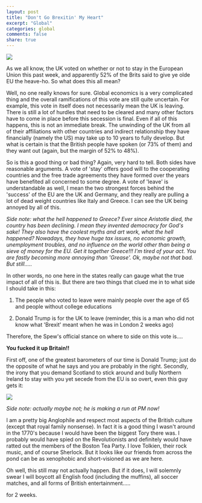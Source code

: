 ```yaml
---
layout: post
title: "Don't Go Brexitin' My Heart"
excerpt: "Global"
categories: global
comments: false
share: true
---
```


![](https://shawglobalnews.files.wordpress.com/2016/06/british-eu-flag.jpg?quality=70&strip=all&w=720&h=480&crop=1)



As we all know, the UK voted on whether or not to stay in the European Union this past week, and apparently 52% of the Brits said to give ye olde EU the heave-ho. So what does this all mean?

Well, no one really knows for sure. Global economics is a very complicated thing and the overall ramifications of this vote are still quite uncertain. For example, this vote in itself does not necessarily mean the UK is leaving. There is still a lot of hurdles that need to be cleared and many other factors have to come in place before this secession is final. Even if all of this happens, this is not an immediate break. The unwinding of the UK from all of their affiliations with other countries and indirect relationship they have financially (namely the US) may take up to 10 years to fully develop. But what is certain is that the British people have spoken (or 73% of them) and they want out (again, but the margin of 52% to 48%).


So is this a good thing or bad thing? Again, very hard to tell. Both sides have reasonable arguments. A vote of 'stay' offers good will to the cooperating countries and the free trade agreements they have formed over the years have benefited all concerned to some degree. A vote of 'leave' is understandable as well, I mean the two strongest forces behind the 'success' of the EU are the UK and Germany, and they really are pulling a lot of dead weight countries like Italy and Greece. I can see the UK being annoyed by all of this.

*Side note: what the hell happened to Greece? Ever since Aristotle died, the country has been declining. I mean they invented democracy for God's sake! They also have the coolest myths and art work, what the hell happened? Nowadays, they have huge tax issues, no economic growth, unemployment troubles, and no influence on the world other than being a sieve of money for the EU. Get it together Greece!!! I'm tired of your act. You are fastly becoming more annoying than 'Grease'. Ok, maybe not that bad. But still.....* 




In other words, no one here in the states really can gauge what the true impact of all of this is. But there are two things that clued me in to what side I should take in this:

1. The people who voted to leave were mainly people over the age of 65 and people without college educations

2. Donald Trump is for the UK to leave (reminder, this is a man who did not know what 'Brexit' meant when he was in London 2 weeks ago)


Therefore, the Spew's official stance on where to side on this vote is....


**You fucked it up Britain!!**


First off, one of the greatest barometers of our time is Donald Trump; just do the opposite of what he says and you are probably in the right. Secondly, the irony that you demand Scotland to stick around and bully Northern Ireland to stay with you yet secede from the EU is so overt, even this guy gets it:


![](https://i.guim.co.uk/img/media/b0c9844f455be7f1fa33f0f4e693c3b405d6a4f0/667_227_2105_1262/master/2105.jpg?w=620&q=55&auto=format&usm=12&fit=max&s=c6cb31d22c65bda5d0b96b401b21b77d)

*Side note: actually maybe not; he is making a run at PM now!*


I am a pretty big Anglophile and respect most aspects of the British culture (except that royal family nonsense). In fact it is a good thing I wasn't around in the 1770's because I would have been the biggest Tory there was. I probably would have spied on the Revolutionists and definitely would have ratted out the members of the Boston Tea Party. I love Tolkien, their rock music, and of course Sherlock. But it looks like our friends from across the pond can be as xenophobic and short-visioned as we are here. 


Oh well, this still may not actually happen. But if it does, I will solemnly swear I will boycott all English food (including the muffins), all soccer matches, and all forms of British entertainment.....

for 2 weeks.




